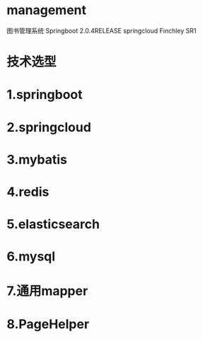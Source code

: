 # management
图书管理系统
Springboot 2.0.4RELEASE  springcloud  Finchley SR1
# 技术选型
# 1.springboot
# 2.springcloud
# 3.mybatis
# 4.redis
# 5.elasticsearch
# 6.mysql
# 7.通用mapper
# 8.PageHelper
